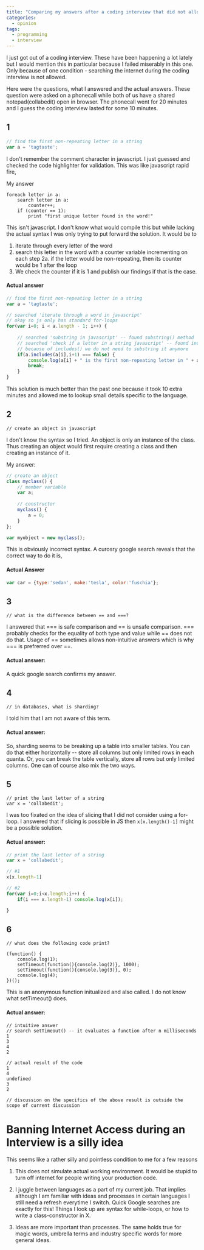 ```yaml
---
title: "Comparing my answers after a coding interview that did not allow searching the web"
categories:
  - opinion
tags:
  - programming
  - interview
---
```


I just got out of a coding interview. These have been happening a lot lately but I would mention this in particular because I failed miserably in this one. Only because of one condition - searching the internet during the coding interview is not allowed. 

Here were the questions, what I answered and the actual answers. These question were asked on a phonecall while both of us have a shared notepad(collabedit) open in browser. The phonecall went for 20 minutes and I guess the coding interview lasted for some 10 minutes.

## 1
```js
// find the first non-repeating letter in a string
var a = 'tagtaste';
```

I don't remember the comment character in javascript. I just guessed and checked the code highlighter for validation. This was like javascript rapid fire,

My answer
```
foreach letter in a:
    search letter in a:
        counter++;
    if (counter == 1):
        print "first unique letter found in the word!"
```

This isn't javascript. I don't know what would compile this but while lacking the actual syntax I was only trying to put forward the solution. It would be to
1. iterate through every letter of the word
2. search this letter in the word with a counter variable incrementing on each step
2a. if the letter would be non-repeating, then its counter would be 1 after the loop
3. We check the counter if it is 1 and publish our findings if that is the case.

#### Actual answer
```js
// find the first non-repeating letter in a string
var a = 'tagtaste';

// searched 'iterate through a word in javascript'
// okay so js only has standard for-loops
for(var i=0; i < a.length - 1; i++) {
	
	// searched 'substring in javascript' -- found substring() method
	// searched 'check if a letter in a string javascript' -- found includes() method
	// because of includes() we do not need to substring it anymore
	if(a.includes(a[i],i+1) === false) {
		console.log(a[i] + " is the first non-repeating letter in " + a);
		break;
	}	
}
```

This solution is much better than the past one because it took 10 extra minutes and allowed me to lookup small details specific to the language.


## 2
```
// create an object in javascript
```

I don't know the syntax so I tried. An object is only an instance of the class. Thus creating an object would first require creating a class and then creating an instance of it.

My answer:
```js
// create an object        
class myclass() {
    // member variable
    var a;
    
    // constructor
    myclass() {
        a = 0;
    }
};

var myobject = new myclass();
```

This is obviously incorrect syntax. A curosry google search reveals that the correct way to do it is,

#### Actual Answer
```js
var car = {type:'sedan', make:'tesla', color:'fuschia'};
``` 

## 3
```
// what is the difference between == and ===?
```

I answered that === is safe comparison and == is unsafe comparison. === probably checks for the equality of both type and value while == does not do that. Usage of == sometimes allows non-intuitive answers which is why === is prefrerred over ==.

#### Actual answer:
A quick google search confirms my answer.

## 4
```
// in databases, what is sharding?
```

I told him that I am not aware of this term.

#### Actual answer:
So, sharding seems to be breaking up a table into smaller tables. You can do that either horizontally -- store all columns but only limited rows in each quanta. Or, you can break the table vertically, store all rows but only limited columns. One can of course also mix the two ways.

## 5
```
// print the last letter of a string
var x = 'collabedit';
```

I was too fixated on the idea of slicing that I did not consider using a for-loop. I answered that if slicing is possible in JS then `x[x.length()-1]` might be a possible solution.

#### Actual answer:
```js
// print the last letter of a string
var x = 'collabedit';

// #1
x[x.length-1]

// #2
for(var i=0;i<x.length;i++) {
	if(i === x.length-1) console.log(x[i]);

}
```

## 6
```
// what does the following code print?

(function() {
    console.log(1); 
    setTimeout(function(){console.log(2)}, 1000); 
    setTimeout(function(){console.log(3)}, 0); 
    console.log(4);
})();
```

This is an anonymous function initualized and also called. I do not know what setTimeout() does.

#### Actual answer:
```
// intuitive answer
// search setTimeout() -- it evaluates a function after n milliseconds
1
3
4
2

// actual result of the code
1 
4 
undefined
3 
2

// discussion on the specifics of the above result is outside the scope of current discussion
```


# Banning Internet Access during an Interview is a silly idea
This seems like a rather silly and pointless condition to me for a few reasons

1. This does not simulate actual working environment. It would be stupid to turn off internet for people writing your production code.

2. I juggle between languages as a part of my current job. That implies although I am familiar with ideas and processes in certain languages I still need a refresh everytime I switch. Quick Google searches are exactly for this! Things I look up are syntax for while-loops, or how to write a class-constructor in X.

3. Ideas are more important than processes. The same holds true for magic words, umbrella terms and industry specific words for more general ideas.